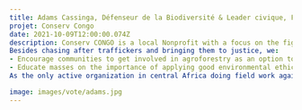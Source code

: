 ```yaml
---
title: Adams Cassinga, Défenseur de la Biodiversité & Leader civique, Fondateur de Conserv Congo
projet: Conserv Congo
date: 2021-10-09T12:00:00.074Z
description: Conserv CONGO is a local Nonprofit with a focus on the fight against the scourge of wildlife trafficking in the DRC and region of central Africa.  Our mission is to preserve the biodiversity of the Congo basin.
Besides chasing after traffickers and bringing them to justice, we:
- Encourage communities to get involved in agroforestry as an option to poaching, but also as a tool to create food security. 
- Educate masses on the importance of applying good environmental ethics in combating climate change.
As the only active organization in central Africa doing field work against wildlife trafficking, we have investigated over 3000 cases of wildlife trafficking, including Trans frontier and cross border trafficking. We have occasioned, with the authorities over 2000 arrests for more than 1500 traffickers, of whom more than 800 have been prosecuted. In the last nine years, we have rescued many live animals:  209 great apes, more than 500 monkeys, crocodiles, tortoises, African grey parrots, pangolins, snakes and birds. All of them are put into various sanctuaries, across the country.

image: images/vote/adams.jpg
---
```

